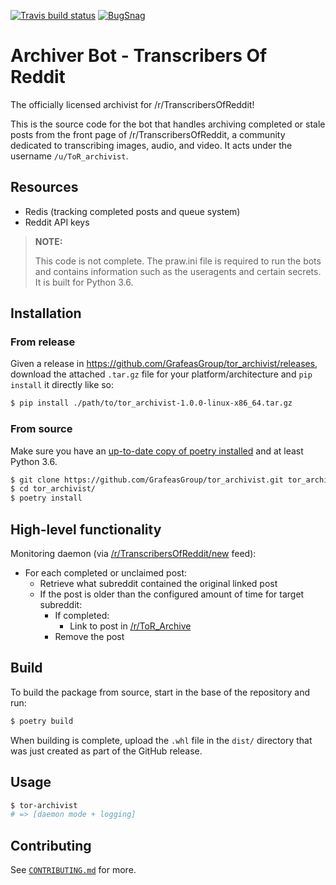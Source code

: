 [![Travis build status](https://img.shields.io/travis/TranscribersOfReddit/ToR_Archivist.svg)](https://travis-ci.org/TranscribersOfReddit/ToR_Archivist)
[![BugSnag](https://img.shields.io/badge/errors--hosted--by-Bugsnag-blue.svg)](https://www.bugsnag.com/open-source/)

# Archiver Bot - Transcribers Of Reddit

The officially licensed archivist for /r/TranscribersOfReddit!

This is the source code for the bot that handles archiving completed or stale
posts from the front page of /r/TranscribersOfReddit, a community dedicated
to transcribing images, audio, and video. It acts under the username `/u/ToR_archivist`.

## Resources

- Redis (tracking completed posts and queue system)
- Reddit API keys

> **NOTE:**
>
> This code is not complete. The praw.ini file is required to run the bots and
> contains information such as the useragents and certain secrets. It is built
> for Python 3.6.

## Installation

### From release

Given a release in <https://github.com/GrafeasGroup/tor_archivist/releases>, download the attached `.tar.gz` file for your platform/architecture and `pip install` it directly like so:

```sh
$ pip install ./path/to/tor_archivist-1.0.0-linux-x86_64.tar.gz
```

### From source

Make sure you have an [up-to-date copy of poetry installed](https://github.com/sdispater/poetry#installation) and at least Python 3.6.

```sh
$ git clone https://github.com/GrafeasGroup/tor_archivist.git tor_archivist
$ cd tor_archivist/
$ poetry install
```

## High-level functionality

Monitoring daemon (via [/r/TranscribersOfReddit/new](https://www.reddit.com/r/TranscribersOfReddit/new) feed):

- For each completed or unclaimed post:
  - Retrieve what subreddit contained the original linked post
  - If the post is older than the configured amount of time for target subreddit:
    - If completed:
      - Link to post in [/r/ToR_Archive](https://www.reddit.com/r/ToR_Archive)
    - Remove the post

## Build

To build the package from source, start in the base of the repository and run:

```sh
$ poetry build
```

When building is complete, upload the `.whl` file in the `dist/` directory that was just created as part of the GitHub release.

## Usage

```sh
$ tor-archivist
# => [daemon mode + logging]
```

## Contributing

See [`CONTRIBUTING.md`](/CONTRIBUTING.md) for more.
